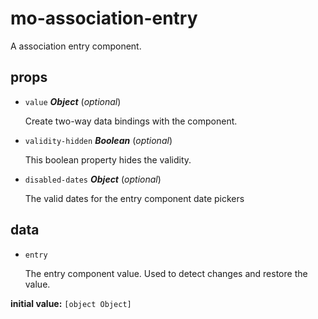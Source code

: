 # mo-association-entry 

A association entry component. 

## props 

- `value` ***Object*** (*optional*) 

  Create two-way data bindings with the component. 

- `validity-hidden` ***Boolean*** (*optional*) 

  This boolean property hides the validity. 

- `disabled-dates` ***Object*** (*optional*) 

  The valid dates for the entry component date pickers 

## data 

- `entry` 

  The entry component value.
  Used to detect changes and restore the value. 

**initial value:** `[object Object]` 

